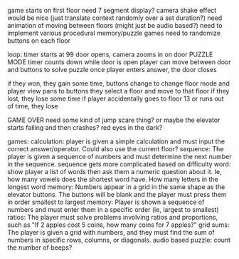 game starts on first floor
need 7 segment display?
camera shake effect would be nice (just translate context randomly over a set duration?)
need animation of moving between floors (might just be audio based?)
need to implement various procedural memory/puzzle games
need to randomize buttons on each floor

loop:
timer starts at 99
door opens, camera zooms in on door
PUZZLE MODE
timer counts down while door is open
player can move between door and buttons to solve puzzle
once player enters answer, the door closes

if they won, they gain some time, buttons change to change floor mode and player view pans to buttons
they select a floor and move to that floor
if they lost, they lose some time
if player accidentally goes to floor 13 or runs out of time, they lose

GAME OVER
need some kind of jump scare thing? or maybe the elevator starts falling and then crashes? red eyes in the dark?

games:
calculation: player is given a simple calculation and must input the correct answer/operator. Could also use the current floor?
sequence: The player is given a sequence of numbers and must determine the next number in the sequence. sequence gets more complicated based on difficulty
word: show player a list of words then ask them a numeric question about it. Ie, how many vowels does the shortest word have. How many letters in the longest word
memory: Numbers appear in a grid in the same shape as the elevator buttons. The buttons will be blank and the player must press them in order smallest to largest
memory: Player is shown a sequence of numbers and must enter them in a specific order (ie, largest to smallest)
ratios: The player must solve problems involving ratios and proportions, such as "If 2 apples cost 5 coins, how many coins for 7 apples?"
grid sums: The player is given a grid with numbers, and they must find the sum of numbers in specific rows, columns, or diagonals.
audio based puzzle: count the number of beeps?
